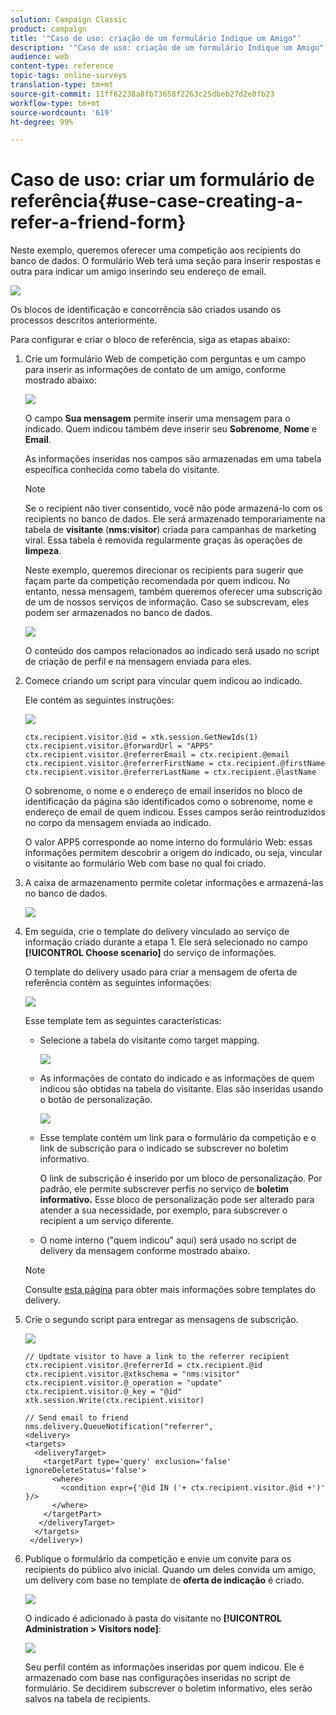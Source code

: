 ```yaml
---
solution: Campaign Classic
product: campaign
title: '"Caso de uso: criação de um formulário Indique um Amigo"'
description: '"Caso de uso: criação de um formulário Indique um Amigo"'
audience: web
content-type: reference
topic-tags: online-surveys
translation-type: tm+mt
source-git-commit: 11ff62238a8fb73658f2263c25dbeb27d2e0fb23
workflow-type: tm+mt
source-wordcount: '619'
ht-degree: 99%

---
```



# Caso de uso: criar um formulário de referência{#use-case-creating-a-refer-a-friend-form}

Neste exemplo, queremos oferecer uma competição aos recipients do banco de dados. O formulário Web terá uma seção para inserir respostas e outra para indicar um amigo inserindo seu endereço de email.

![](assets/s_ncs_admin_survey_viral_sample_0.png)

Os blocos de identificação e concorrência são criados usando os processos descritos anteriormente.

Para configurar e criar o bloco de referência, siga as etapas abaixo:

1. Crie um formulário Web de competição com perguntas e um campo para inserir as informações de contato de um amigo, conforme mostrado abaixo:

   ![](assets/s_ncs_admin_survey_viral_sample_2.png)

   O campo **Sua mensagem** permite inserir uma mensagem para o indicado. Quem indicou também deve inserir seu **Sobrenome**, **Nome** e **Email**.

   As informações inseridas nos campos são armazenadas em uma tabela específica conhecida como tabela do visitante.

   >[!NOTE]
   >
   >Se o recipient não tiver consentido, você não pode armazená-lo com os recipients no banco de dados. Ele será armazenado temporariamente na tabela de **visitante** (**nms:visitor**) criada para campanhas de marketing viral. Essa tabela é removida regularmente graças às operações de **limpeza**.
   >
   >Neste exemplo, queremos direcionar os recipients para sugerir que façam parte da competição recomendada por quem indicou. No entanto, nessa mensagem, também queremos oferecer uma subscrição de um de nossos serviços de informação. Caso se subscrevam, eles podem ser armazenados no banco de dados.

   ![](assets/s_ncs_admin_survey_viral_sample_5.png)

   O conteúdo dos campos relacionados ao indicado será usado no script de criação de perfil e na mensagem enviada para eles.

1. Comece criando um script para vincular quem indicou ao indicado.

   Ele contém as seguintes instruções:

   ![](assets/s_ncs_admin_survey_viral_sample_4.png)

   ```
   ctx.recipient.visitor.@id = xtk.session.GetNewIds(1)
   ctx.recipient.visitor.@forwardUrl = "APP5"
   ctx.recipient.visitor.@referrerEmail = ctx.recipient.@email
   ctx.recipient.visitor.@referrerFirstName = ctx.recipient.@firstName
   ctx.recipient.visitor.@referrerLastName = ctx.recipient.@lastName
   ```

   O sobrenome, o nome e o endereço de email inseridos no bloco de identificação da página são identificados como o sobrenome, nome e endereço de email de quem indicou. Esses campos serão reintroduzidos no corpo da mensagem enviada ao indicado.

   O valor APP5 corresponde ao nome interno do formulário Web: essas informações permitem descobrir a origem do indicado, ou seja, vincular o visitante ao formulário Web com base no qual foi criado.

1. A caixa de armazenamento permite coletar informações e armazená-las no banco de dados.

   ![](assets/s_ncs_admin_survey_viral_sample_4b.png)

1. Em seguida, crie o template do delivery vinculado ao serviço de informação criado durante a etapa 1. Ele será selecionado no campo **[!UICONTROL Choose scenario]** do serviço de informações.

   O template do delivery usado para criar a mensagem de oferta de referência contém as seguintes informações:

   ![](assets/s_ncs_admin_survey_viral_sample_7.png)

   Esse template tem as seguintes características:

   * Selecione a tabela do visitante como target mapping.

      ![](assets/s_ncs_admin_survey_viral_sample_7b.png)

   * As informações de contato do indicado e as informações de quem indicou são obtidas na tabela do visitante. Elas são inseridas usando o botão de personalização.

      ![](assets/s_ncs_admin_survey_viral_sample_7a.png)

   * Esse template contém um link para o formulário da competição e o link de subscrição para o indicado se subscrever no boletim informativo.

      O link de subscrição é inserido por um bloco de personalização. Por padrão, ele permite subscrever perfis no serviço de **boletim informativo.** Esse bloco de personalização pode ser alterado para atender a sua necessidade, por exemplo, para subscrever o recipient a um serviço diferente.

   * O nome interno (&quot;quem indicou&quot; aqui) será usado no script de delivery da mensagem conforme mostrado abaixo.
   >[!NOTE]
   >
   >Consulte [esta página](../../delivery/using/about-templates.md) para obter mais informações sobre templates do delivery.

1. Crie o segundo script para entregar as mensagens de subscrição.

   ![](assets/s_ncs_admin_survey_viral_sample_7c.png)

   ```
   // Updtate visitor to have a link to the referrer recipient
   ctx.recipient.visitor.@referrerId = ctx.recipient.@id
   ctx.recipient.visitor.@xtkschema = "nms:visitor"
   ctx.recipient.visitor.@_operation = "update" 
   ctx.recipient.visitor.@_key = "@id" 
   xtk.session.Write(ctx.recipient.visitor)
   
   // Send email to friend
   nms.delivery.QueueNotification("referrer",
   <delivery>
   <targets>
     <deliveryTarget>
       <targetPart type='query' exclusion='false' ignoreDeleteStatus='false'>
         <where>
           <condition expr={'@id IN ('+ ctx.recipient.visitor.@id +')' }/>
         </where>
       </targetPart>
      </deliveryTarget>
     </targets>
    </delivery>)
   ```

1. Publique o formulário da competição e envie um convite para os recipients do público alvo inicial. Quando um deles convida um amigo, um delivery com base no template de **oferta de indicação** é criado.

   ![](assets/s_ncs_admin_survey_viral_sample_8.png)

   O indicado é adicionado à pasta do visitante no **[!UICONTROL Administration > Visitors node]**:

   ![](assets/s_ncs_admin_survey_viral_sample_9.png)

   Seu perfil contém as informações inseridas por quem indicou. Ele é armazenado com base nas configurações inseridas no script de formulário. Se decidirem subscrever o boletim informativo, eles serão salvos na tabela de recipients.

